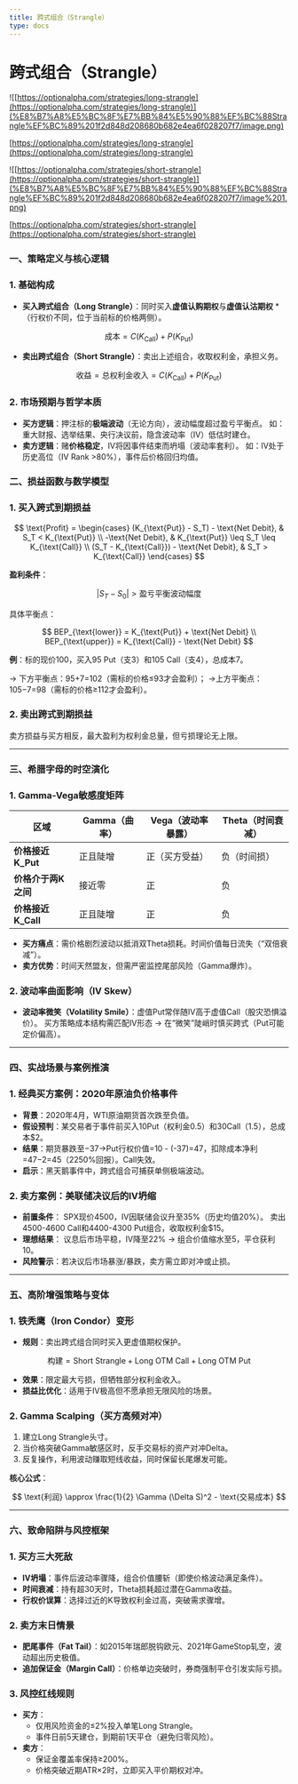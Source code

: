 ```yaml
---
title: 跨式组合（Strangle）
type: docs
---
```


# 跨式组合（Strangle）

![[https://optionalpha.com/strategies/long-strangle](https://optionalpha.com/strategies/long-strangle)](%E8%B7%A8%E5%BC%8F%E7%BB%84%E5%90%88%EF%BC%88Strangle%EF%BC%89%201f2d848d208680b682e4ea6f028207f7/image.png)

[https://optionalpha.com/strategies/long-strangle](https://optionalpha.com/strategies/long-strangle)

![[https://optionalpha.com/strategies/short-strangle](https://optionalpha.com/strategies/short-strangle)](%E8%B7%A8%E5%BC%8F%E7%BB%84%E5%90%88%EF%BC%88Strangle%EF%BC%89%201f2d848d208680b682e4ea6f028207f7/image%201.png)

[https://optionalpha.com/strategies/short-strangle](https://optionalpha.com/strategies/short-strangle)

### **一、策略定义与核心逻辑**

### 1. **基础构成**

- **买入跨式组合（Long Strangle）**：同时买入**虚值认购期权**与**虚值认沽期权** *（行权价不同，位于当前标的价格两侧）。

$$
  \text{成本} = C(K_{\text{Call}}) + P(K_{\text{Put}})
$$

- **卖出跨式组合（Short Strangle）**：卖出上述组合，收取权利金，承担义务。

$$
  \text{收益} = \text{总权利金收入} = C(K_{\text{Call}}) + P(K_{\text{Put}})
$$

### 2. **市场预期与哲学本质**

- **买方逻辑**：押注标的**极端波动**（无论方向），波动幅度超过盈亏平衡点。
如：重大财报、选举结果、央行决议前，隐含波动率（IV）低估时建仓。
- **卖方逻辑**：赌**价格稳定**，IV将因事件结束而坍塌（波动率套利）。
如：IV处于历史高位（IV Rank >80%），事件后价格回归均值。

### **二、损益函数与数学模型**

### 1. **买入跨式到期损益**

$$
\text{Profit} = 
\begin{cases} 
(K_{\text{Put}} - S_T) - \text{Net Debit}, & S_T < K_{\text{Put}} \\ 
-\text{Net Debit}, & K_{\text{Put}} \leq S_T \leq K_{\text{Call}} \\ 
(S_T - K_{\text{Call}}) - \text{Net Debit}, & S_T > K_{\text{Call}} 
\end{cases}
$$

**盈利条件**：

$$
 |S_T - S_0| > \text{盈亏平衡波动幅度}
$$

具体平衡点：

$$
BEP_{\text{lower}} = K_{\text{Put}} + \text{Net Debit} \\ 
BEP_{\text{upper}} = K_{\text{Call}} - \text{Net Debit}
$$

**例**：标的现价100，买入95 Put（支3）和105 Call（支4），总成本7。

→ 下方平衡点：95+7=102（需标的价格≤93才会盈利）；
→上方平衡点：105−7=98（需标的价格≥112才会盈利）。

### 2. **卖出跨式到期损益**

卖方损益与买方相反，最大盈利为权利金总量，但亏损理论无上限。

---

### **三、希腊字母的时空演化**

### 1. **Gamma-Vega敏感度矩阵**

| 区域 | Gamma（曲率） | Vega（波动率暴露） | Theta（时间衰减） |
| --- | --- | --- | --- |
| **价格接近K_Put** | 正且陡增 | 正（买方受益） | 负（时间损） |
| **价格介于两K之间** | 接近零 | 正 | 负 |
| **价格接近K_Call** | 正且陡增 | 正 | 负 |
- **买方痛点**：需价格剧烈波动以抵消双Theta损耗。时间价值每日流失（“双倍衰减”）。
- **卖方优势**：时间天然盟友，但需严密监控尾部风险（Gamma爆炸）。

### 2. **波动率曲面影响（IV Skew）**

- **波动率微笑（Volatility Smile）**：虚值Put常伴随IV高于虚值Call（股灾恐惧溢价）。
买方策略成本结构需匹配IV形态 → 在“微笑”陡峭时慎买跨式（Put可能定价偏高）。

---

### **四、实战场景与案例推演**

### 1. **经典买方案例：2020年原油负价格事件**

- **背景**：2020年4月，WTI原油期货首次跌至负值。
- **假设预判**：某交易者于事件前买入10Put（权利金0.5）和30Call（1.5），总成本$2。
- **结果**：期货暴跌至−37→Put行权价值=10 - (-37)=47，扣除成本净利=47−2=45（2250%回报）。Call失效。
- **启示**：黑天鹅事件中，跨式组合可捕获单侧极端波动。

### 2. **卖方案例：美联储决议后的IV坍缩**

- **前置条件**：
SPX现价4500，IV因联储会议升至35%（历史均值20%）。
卖出4500-4600 Call和4400-4300 Put组合，收取权利金$15。
- **理想结果**：
议息后市场平稳，IV降至22% → 组合价值缩水至5，平仓获利10。
- **风险警示**：若决议后市场暴涨/暴跌，卖方需立即对冲或止损。

---

### **五、高阶增强策略与变体**

### 1. **铁秃鹰（Iron Condor）变形**

- **规则**：卖出跨式组合同时买入更虚值期权保护。

$$
\text{构建} = \text{Short Strangle} + \text{Long OTM Call} + \text{Long OTM Put}
$$

- **效果**：限定最大亏损，但牺牲部分权利金收入。
- **损益比优化**：适用于IV极高但不愿承担无限风险的场景。

### 2. **Gamma Scalping（买方高频对冲）**

1. 建立Long Strangle头寸。
2. 当价格突破Gamma敏感区时，反手交易标的资产对冲Delta。
3. 反复操作，利用波动赚取短线收益，同时保留长尾爆发可能。

**核心公式**：

$$
\text{利润} \approx \frac{1}{2} \Gamma (\Delta S)^2 - \text{交易成本}
$$

---

### **六、致命陷阱与风控框架**

### 1. **买方三大死敌**

- **IV坍塌**：事件后波动率骤降，组合价值腰斩（即使价格波动满足条件）。
- **时间衰减**：持有超30天时，Theta损耗超过潜在Gamma收益。
- **行权价误算**：选择过近的K导致权利金过高，突破需求骤增。

### 2. **卖方末日情景**

- **肥尾事件（Fat Tail）**：如2015年瑞郎脱钩欧元、2021年GameStop轧空，波动超出历史极值。
- **追加保证金（Margin Call）**：价格单边突破时，券商强制平仓引发实际亏损。

### 3. **风控红线规则**

- **买方**：
    - 仅用风险资金的≤2%投入单笔Long Strangle。
    - 事件日前5天建仓，到期前1天平仓（避免归零风险）。
- **卖方**：
    - 保证金覆盖率保持≥200%。
    - 价格突破近期ATR×2时，立即买入平价期权对冲。